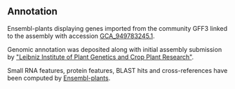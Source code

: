 **Annotation**
----------

Ensembl-plants displaying genes imported from the community GFF3 linked to the assembly with accession [GCA\_949783245.1](http://www.ebi.ac.uk/ena/data/view/GCA_949783245.1).

Genomic annotation was deposited along with initial assembly submission by ["Leibniz Institute of Plant Genetics and Crop Plant Research"](https://www.ipk-gatersleben.de/en/).

Small RNA features, protein features, BLAST hits and cross-references have been
computed by [Ensembl-plants](https://plants.ensembl.org/info/genome/annotation/index.html).
